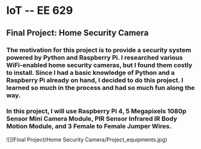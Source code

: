 # IoT -- EE 629

## Final Project: Home Security Camera

###  The motivation for this project is to provide a security system powered by Python and Raspberry Pi. I researched various WiFi-enabled home security cameras, but I found them costly to install. Since I had a basic knowledge of Python and a Raspberry Pi already on hand, I decided to do this project. I learned so much in the process and had so much fun along the way.

### In this project, I will use Raspberry Pi 4, 5 Megapixels 1080p Sensor Mini Camera Module, PIR Sensor Infrared IR Body Motion Module, and 3 Female to Female Jumper Wires.

![](Final Project/Home Security Camera/Project_equipments.jpg)
